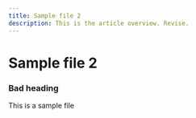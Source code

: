 ```yaml
---
title: Sample file 2
description: This is the article overview. Revise.
---
```


# Sample file 2

### Bad heading

This is a sample file
